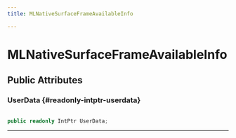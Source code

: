 ```yaml
---
title: MLNativeSurfaceFrameAvailableInfo

---
```


# MLNativeSurfaceFrameAvailableInfo










## Public Attributes

### UserData {#readonly-intptr-userdata}

```csharp

public readonly IntPtr UserData;

```






-----------


